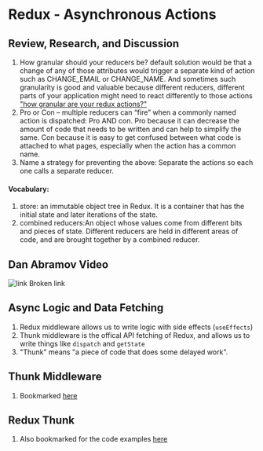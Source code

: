 # Redux - Asynchronous Actions
## Review, Research, and Discussion
  1. How granular should your reducers be? default solution would be that a change of any of those attributes would trigger a separate kind of action such as CHANGE_EMAIL or CHANGE_NAME. And sometimes such granularity is good and valuable because different reducers, different parts of your application might need to react differently to those actions ["how granular are your redux actions?"](https://reactkungfu.com/2016/11/how-granular-are-your-redux-actions/)
  2. Pro or Con – multiple reducers can “fire” when a commonly named action is dispatched: Pro AND con. Pro because it can decrease the amount of code that needs to be written and can help to simplify the same. Con because it is easy to get confused between what code is attached to what pages, especially when the action has a common name.
  3. Name a strategy for preventing the above: Separate the actions so each one calls a separate reducer.
#### Vocabulary:
  1. store: an immutable object tree in Redux. It is a container that has the initial state and later iterations of the state.
  2. combined reducers:An object whose values come from different bits and pieces of state. Different reducers are held in different areas of code, and are brought together by a combined reducer.
  
## Dan Abramov Video
![link](https://www.youtube.com/watch?v=6g3g0Q_XVb4)
Broken link

## Async Logic and Data Fetching
  1. Redux middleware allows us to write logic with side effects (`useEffects`)
  2. Thunk middleware is the offical API fetching of Redux, and allows us to write things like `dispatch` and `getState`
  3. "Thunk" means "a piece of code that does some delayed work". 
  
## Thunk Middleware
  1. Bookmarked [here](https://github.com/reduxjs/redux-thunk)
## Redux Thunk
  1. Also bookmarked for the code examples [here](https://www.digitalocean.com/community/tutorials/redux-redux-thunk)
